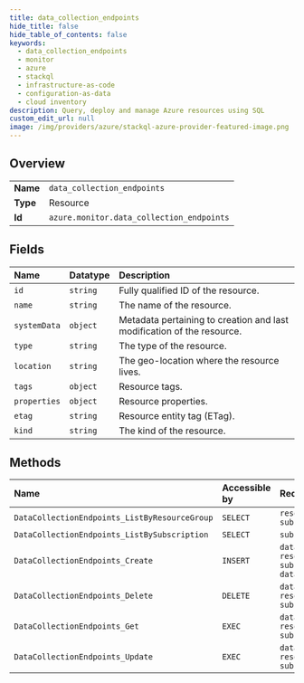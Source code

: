 ```yaml
---
title: data_collection_endpoints
hide_title: false
hide_table_of_contents: false
keywords:
  - data_collection_endpoints
  - monitor
  - azure    
  - stackql
  - infrastructure-as-code
  - configuration-as-data
  - cloud inventory
description: Query, deploy and manage Azure resources using SQL
custom_edit_url: null
image: /img/providers/azure/stackql-azure-provider-featured-image.png
---
```

  
    

## Overview
<table><tbody>
<tr><td><b>Name</b></td><td><code>data_collection_endpoints</code></td></tr>
<tr><td><b>Type</b></td><td>Resource</td></tr>
<tr><td><b>Id</b></td><td><code>azure.monitor.data_collection_endpoints</code></td></tr>
</tbody></table>

## Fields
| Name | Datatype | Description |
|:-----|:---------|:------------|
| `id` | `string` | Fully qualified ID of the resource. |
| `name` | `string` | The name of the resource. |
| `systemData` | `object` | Metadata pertaining to creation and last modification of the resource. |
| `type` | `string` | The type of the resource. |
| `location` | `string` | The geo-location where the resource lives. |
| `tags` | `object` | Resource tags. |
| `properties` | `object` | Resource properties. |
| `etag` | `string` | Resource entity tag (ETag). |
| `kind` | `string` | The kind of the resource. |
## Methods
| Name | Accessible by | Required Params |
|:-----|:--------------|:----------------|
| `DataCollectionEndpoints_ListByResourceGroup` | `SELECT` | `resourceGroupName, subscriptionId` |
| `DataCollectionEndpoints_ListBySubscription` | `SELECT` | `subscriptionId` |
| `DataCollectionEndpoints_Create` | `INSERT` | `dataCollectionEndpointName, resourceGroupName, subscriptionId, data__location` |
| `DataCollectionEndpoints_Delete` | `DELETE` | `dataCollectionEndpointName, resourceGroupName, subscriptionId` |
| `DataCollectionEndpoints_Get` | `EXEC` | `dataCollectionEndpointName, resourceGroupName, subscriptionId` |
| `DataCollectionEndpoints_Update` | `EXEC` | `dataCollectionEndpointName, resourceGroupName, subscriptionId` |
